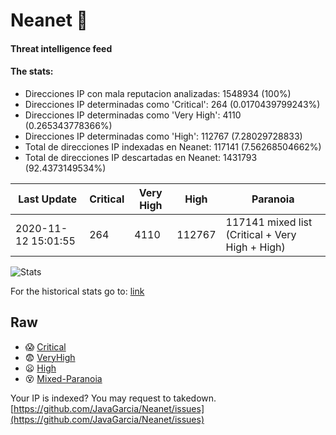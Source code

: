 # Neanet :hocho:
#### Threat intelligence feed
#### The stats:

- Direcciones IP con mala reputacion analizadas: 1548934 (100%)
- Direcciones IP determinadas como 'Critical':  264 (0.0170439799243%)
- Direcciones IP determinadas como 'Very High':  4110 (0.265343778366%)
- Direcciones IP determinadas como 'High':  112767 (7.28029728833)
- Total de direcciones IP indexadas en Neanet:  117141 (7.56268504662%)
- Total de direcciones IP descartadas en Neanet:  1431793 (92.4373149534%)

| Last Update | Critical | Very High | High | Paranoia |
| --- | --- | --- | --- | --- |
| 2020-11-12 15:01:55 | 264 | 4110 | 112767 | 117141 mixed list (Critical + Very High + High)|

![Stats](https://docs.google.com/spreadsheets/d/e/2PACX-1vSnaNMIXVabIpDJjufMlzH7poXnshF3mgd8Is1g9ytUEzVsP5my4Trn8f-xkoLLQ38xpL3HtmUexLo6/pubchart?oid=501124687&format=image)

For the historical stats go to: [link](/stats.csv)
## Raw
- :scream: [Critical](https://raw.githubusercontent.com/JavaGarcia/Neanet/master/blacklists/neanet_critical.txt)
- :fearful: [VeryHigh](https://raw.githubusercontent.com/JavaGarcia/Neanet/master/blacklists/neanet_veryHigh.txtt)
- :frowning: [High](https://raw.githubusercontent.com/JavaGarcia/Neanet/master/blacklists/neanet_high.txt)
- :dizzy_face: [Mixed-Paranoia](https://raw.githubusercontent.com/JavaGarcia/Neanet/master/blacklists/neanet_all.txt)


Your IP is indexed? You may request to takedown. [https://github.com/JavaGarcia/Neanet/issues](https://github.com/JavaGarcia/Neanet/issues)











































































































































































































































































































































































































































































































































































































































































































































































































































































































































































































































































































































































































































































































































































































































































































































































































































































































































































































































































































































































































































































































































































